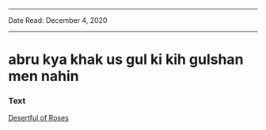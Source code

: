 
---

Date Read: December 4, 2020

---


# abru kya khak us gul ki kih gulshan men nahin


### Text

[Desertful of Roses](http://www.columbia.edu/itc/mealac/pritchett/00ghalib/087/index_087.html)


